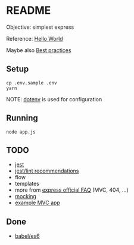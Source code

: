 # README

Objective: simplest express

Reference: [Hello World](https://expressjs.com/en/starter/hello-world.html)

Maybe also [Best practices](https://github.com/Hilzu/node-best-practices)

## Setup

    cp .env.sample .env
    yarn

NOTE: [dotenv](https://github.com/motdotla/dotenv) is used for configuration

## Running

    node app.js

## TODO

* [jest](https://dev.to/nedsoft/testing-nodejs-express-api-with-jest-and-supertest-1km6)
* [jest/lint recommendations](https://github.com/jest-community/eslint-plugin-jest)
* flow
* templates
* more from [express official FAQ](https://expressjs.com/en/starter/faq.html)  (MVC, 404, ...)
* [mocking](https://codewithhugo.com/express-request-response-mocking/)
* [example MVC app](https://dev.to/nedsoft/testing-nodejs-express-api-with-jest-and-supertest-1km6)

## Done

* [babel/es6](https://medium.com/javascript-in-plain-english/using-es6-for-your-backend-nodejs-application-running-on-express-using-babel-5503bded9842)
